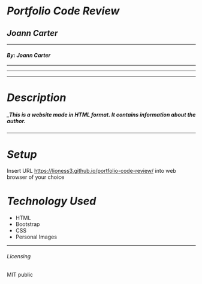 # _Portfolio Code Review_

## _Joann Carter_
***
#### _By: Joann Carter_
***
***
***
# _Description_

##### _This is a website made in HTML format. It contains information about the author.

*****************
# _Setup_

Insert URL https://lioness3.github.io/portfolio-code-review/ into web browser of your choice

# _Technology Used_

* HTML
* Bootstrap
* CSS
* Personal Images
***

###### _Licensing_
 MIT public
